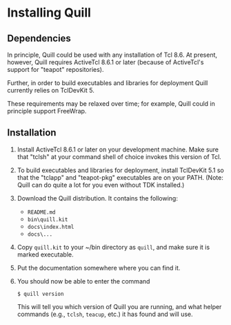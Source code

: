 # Installing Quill

## Dependencies

In principle, Quill could be used with any installation of Tcl 8.6.  At 
present, however, Quill requires ActiveTcl 8.6.1 or later (because of
ActiveTcl's support for "teapot" repositories).

Further, in order to build executables and libraries for deployment 
Quill currently relies on TclDevKit 5.

These requirements may be relaxed over time; for example, Quill could
in principle support FreeWrap.

## Installation

1. Install ActiveTcl 8.6.1 or later on your development machine.  Make
   sure that "tclsh" at your command shell of choice invokes
   this version of Tcl.

2. To build executables and libraries for deployment, install 
   TclDevKit 5.1 so that the "tclapp" and "teapot-pkg" executables 
   are on your PATH.  (Note: Quill can do quite a lot for you even
   without TDK installed.)

3. Download the Quill distribution.  It contains the following:

   * `README.md`
   * `bin\quill.kit`
   * `docs\index.html`
   * `docs\...`

4. Copy `quill.kit` to your ~/bin directory as `quill`, and make sure it
   is marked executable.

5. Put the documentation somewhere where you can find it.

6. You should now be able to enter the command

    `$ quill version`

   This will tell you which version of Quill you are running, and what
   helper commands (e.g., `tclsh`, `teacup`, etc.) it has found and will
   use.
